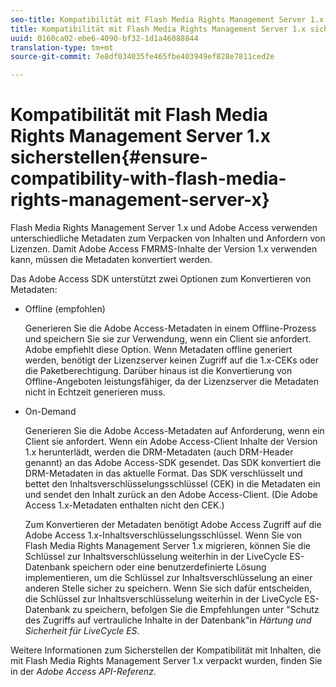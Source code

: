 ```yaml
---
seo-title: Kompatibilität mit Flash Media Rights Management Server 1.x sicherstellen
title: Kompatibilität mit Flash Media Rights Management Server 1.x sicherstellen
uuid: 0160ca02-ebe6-4090-bf32-1d1a46088844
translation-type: tm+mt
source-git-commit: 7e8df034035fe465fbe403949ef828e7811ced2e

---
```



# Kompatibilität mit Flash Media Rights Management Server 1.x sicherstellen{#ensure-compatibility-with-flash-media-rights-management-server-x}

Flash Media Rights Management Server 1.x und Adobe Access verwenden unterschiedliche Metadaten zum Verpacken von Inhalten und Anfordern von Lizenzen. Damit Adobe Access FMRMS-Inhalte der Version 1.x verwenden kann, müssen die Metadaten konvertiert werden.

Das Adobe Access SDK unterstützt zwei Optionen zum Konvertieren von Metadaten:

* Offline (empfohlen)

   Generieren Sie die Adobe Access-Metadaten in einem Offline-Prozess und speichern Sie sie zur Verwendung, wenn ein Client sie anfordert. Adobe empfiehlt diese Option. Wenn Metadaten offline generiert werden, benötigt der Lizenzserver keinen Zugriff auf die 1.x-CEKs oder die Paketberechtigung. Darüber hinaus ist die Konvertierung von Offline-Angeboten leistungsfähiger, da der Lizenzserver die Metadaten nicht in Echtzeit generieren muss.

* On-Demand

   Generieren Sie die Adobe Access-Metadaten auf Anforderung, wenn ein Client sie anfordert. Wenn ein Adobe Access-Client Inhalte der Version 1.x herunterlädt, werden die DRM-Metadaten (auch DRM-Header genannt) an das Adobe Access-SDK gesendet. Das SDK konvertiert die DRM-Metadaten in das aktuelle Format. Das SDK verschlüsselt und bettet den Inhaltsverschlüsselungsschlüssel (CEK) in die Metadaten ein und sendet den Inhalt zurück an den Adobe Access-Client. (Die Adobe Access 1.x-Metadaten enthalten nicht den CEK.)

   Zum Konvertieren der Metadaten benötigt Adobe Access Zugriff auf die Adobe Access 1.x-Inhaltsverschlüsselungsschlüssel. Wenn Sie von Flash Media Rights Management Server 1.x migrieren, können Sie die Schlüssel zur Inhaltsverschlüsselung weiterhin in der LiveCycle ES-Datenbank speichern oder eine benutzerdefinierte Lösung implementieren, um die Schlüssel zur Inhaltsverschlüsselung an einer anderen Stelle sicher zu speichern. Wenn Sie sich dafür entscheiden, die Schlüssel zur Inhaltsverschlüsselung weiterhin in der LiveCycle ES-Datenbank zu speichern, befolgen Sie die Empfehlungen unter &quot;Schutz des Zugriffs auf vertrauliche Inhalte in der Datenbank&quot;in *Härtung und Sicherheit für LiveCycle ES*.

Weitere Informationen zum Sicherstellen der Kompatibilität mit Inhalten, die mit Flash Media Rights Management Server 1.x verpackt wurden, finden Sie in der *Adobe Access API-Referenz*.
